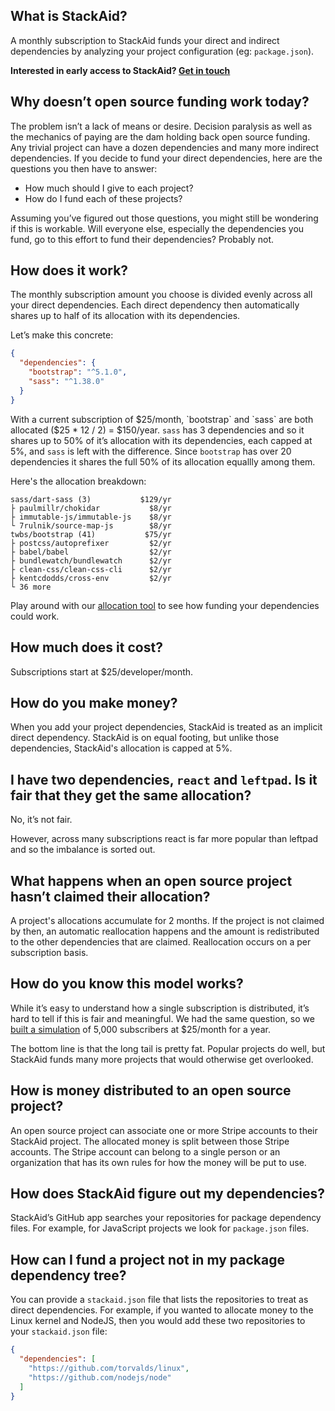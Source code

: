 ## What is StackAid?
A monthly subscription to StackAid funds your direct and indirect dependencies by analyzing your project configuration (eg: `package.json`).

**Interested in early access to StackAid? [Get in touch](https://www.stackaid.us/invite)**

## Why doesn’t open source funding work today?
The problem isn’t a lack of means or desire. Decision paralysis as well as the mechanics of paying are the dam holding back open source funding. Any trivial project can have a dozen dependencies and many more indirect dependencies. If you decide to fund your direct dependencies, here are the questions you then have to answer:

- How much should I give to each project?
- How do I fund each of these projects?

Assuming you’ve figured out those questions, you might still be wondering if this is workable. Will everyone else, especially the dependencies you fund, go to this effort to fund their dependencies? Probably not.

## How does it work?
The monthly subscription amount you choose is divided evenly across all your direct dependencies. Each direct dependency then automatically shares up to half of its allocation with its dependencies.

Let’s make this concrete:
```json
{
  "dependencies": {
    "bootstrap": "^5.1.0",
    "sass": "^1.38.0"
  }
}
```
With a current subscription of $25/month, `bootstrap` and `sass` are both allocated ($25 * 12 / 2) = $150/year. `sass` has 3 dependencies and so it shares up to 50% of it’s allocation with its dependencies, each capped at 5%, and `sass` is left with the difference. Since `bootstrap` has over 20 dependencies it shares the full 50% of its allocation equallly among them.

Here's the allocation breakdown:
```
sass/dart-sass (3)           $129/yr
├ paulmillr/chokidar           $8/yr
├ immutable-js/immutable-js    $8/yr
└ 7rulnik/source-map-js        $8/yr
twbs/bootstrap (41)           $75/yr
├ postcss/autoprefixer         $2/yr
├ babel/babel                  $2/yr
├ bundlewatch/bundlewatch      $2/yr
├ clean-css/clean-css-cli      $2/yr
├ kentcdodds/cross-env         $2/yr
└ 36 more
```

Play around with our [allocation tool](https://www.stackaid.us/audit) to see how funding your dependencies could work.

## How much does it cost?
Subscriptions start at $25/developer/month.

## How do you make money?
When you add your project dependencies, StackAid is treated as an implicit direct dependency. StackAid is on equal footing, but unlike those dependencies, StackAid's allocation is capped at 5%.

## I have two dependencies, `react` and `leftpad`. Is it fair that they get the same allocation?
No, it’s not fair.

However, across many subscriptions react is far more popular than leftpad and so the imbalance is sorted out.

## What happens when an open source project hasn’t claimed their allocation?
A project's allocations accumulate for 2 months. If the project is not claimed by then, an automatic reallocation happens and the amount is redistributed to the other dependencies that are claimed. Reallocation occurs on a per subscription basis.

## How do you know this model works?
While it’s easy to understand how a single subscription is distributed, it’s hard to tell if this is fair and meaningful. We had the same question, so we [built a simulation](https://demo.stackaid.us/github) of 5,000 subscribers at $25/month for a year.

The bottom line is that the long tail is pretty fat. Popular projects do well, but StackAid funds many more projects that would otherwise get overlooked.

## How is money distributed to an open source project?
An open source project can associate one or more Stripe accounts to their StackAid project. The allocated money is split between those Stripe accounts. The Stripe account can belong to a single person or an organization that has its own rules for how the money will be put to use.

## How does StackAid figure out my dependencies?
StackAid’s GitHub app searches your repositories for package dependency files. For example, for JavaScript projects we look for `package.json` files.

## How can I fund a project not in my package dependency tree?
You can provide a `stackaid.json` file that lists the repositories to treat as direct dependencies. For example, if you wanted to allocate money to the Linux kernel and NodeJS, then you would add these two repositories to your `stackaid.json` file:

```json
{
  "dependencies": [
    "https://github.com/torvalds/linux",
    "https://github.com/nodejs/node"
  ]
}
```
